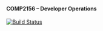 #### COMP2156 – Developer Operations

[![Build Status](https://app.travis-ci.com/Cywus98213/COMP2156.svg?branch=main)](https://app.travis-ci.com/Cywus98213/COMP2156)
